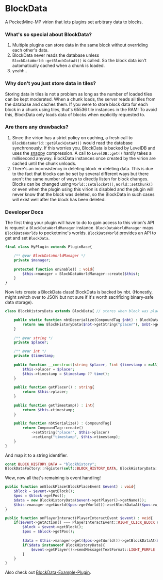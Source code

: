 # BlockData
A PocketMine-MP virion that lets plugins set arbitrary data to blocks.

### What's so special about BlockData?
1. Multiple plugins can store data in the same block without overriding each other's data.
2. BlockData never reads the database unless `BlockDataWorld::getBlockDataAt()` is called. So the block data isn't automatically cached when a chunk is loaded.
3. yeahh..

### Why don't you just store data in tiles?
Storing data in tiles is not a problem as long as the number of loaded tiles can be kept moderated. When a chunk loads, the server reads all tiles from the database and caches them.
If you were to store block data for each block in a chunk using tiles, that's 65536 tile instances in the RAM!
To avoid this, BlockData only loads data of blocks when explicitly requested to.

### Are there any drawbacks?
1. Since the virion has a strict policy on caching, a fresh call to `BlockDataWorld::getBlockDataAt()` would read the database synchronously.
If this worries you, BlockData is backed by LevelDB and uses the [snappy](http://google.github.io/snappy/) compression. A call to `LevelDB::get()` hardly takes a millisecond anyway.
BlockData instances once created by the virion are cached until the chunk unloads.
2. There's an inconsistency in deleting block => deleting data. This is due to the fact that blocks can be set by several different ways but there aren't the same number of ways to directly listen for block changes.
Blocks can be changed using `World::setBlockAt()`, `World::setChunk()` or even when the plugin using this virion is disabled and the plugin will never know that the block was deleted, so the BlockData in such cases will exist well after the block has been deleted.

### Developer Docs
The first thing your plugin will have to do to gain access to this virion's API is request a `BlockDataWorldManager` instance.
`BlockDataWorldManager` maps `BlockDataWorld`s to pocketmine's worlds. `BlockDataWorld` provides an API to get and set `BlockData`.
```php
final class MyPlugin extends PluginBase{

	/** @var BlockDataWorldManager */
	private $manager;
	
	protected function onEnable() : void{
		$this->manager = BlockDataWorldManager::create($this);
	}
}
```

Now lets create a BlockData class! BlockData is backed by nbt. (Honestly, might switch over to JSON but not sure if it's worth sacrificing binary-safe data storage).
```php
class BlockHistoryData extends BlockData{ // stores when block was placed and by whom.

	public static function nbtDeserialize(CompoundTag $nbt) : BlockData{
		return new BlockHistoryData($nbt->getString("placer"), $nbt->getLong("timestamp"));
	}
	
	/** @var string */
	private $placer;

	/** @var int */
	private $timestamp;
	
	public function __construct(string $placer, ?int $timestamp = null){
		$this->placer = $placer;
		$this->timestamp = $timestamp ?? time();
	}
	
	public function getPlacer() : string{
		return $this->placer;
	}
	
	public function getTimestamp() : int{
		return $this->timestamp;
	}
	
	public function nbtSerialize() : CompoundTag{
		return CompoundTag::create()
			->setString("placer", $this->placer)
			->setLong("timestamp", $this->timestamp);
	}
}
```

And map it to a string identifier.
```php
const BLOCK_HISTORY_DATA = "blockhistory";
BlockDataFactory::register(self::BLOCK_HISTORY_DATA, BlockHistoryData::class);
```

Wew, now all that's remaining is event handling!
```php
public function onBlockPlace(BlockPlaceEvent $event) : void{
	$block = $event->getBlock();
	$pos = $block->getPos();
	$data = new BlockHistoryData($event->getPlayer()->getName());
	$this->manager->getWorld($pos->getWorld())->setBlockDataAt($pos->x, $pos->y, $pos->z, $data);
}

public function onPlayerInteract(PlayerInteractEvent $event) : void{
	if($event->getAction() === PlayerInteractEvent::RIGHT_CLICK_BLOCK && $event->getItem()->getId() === ItemIds::STICK){
		$block = $event->getBlock();
		$pos = $block->getPos();
		
		$data = $this->manager->get($pos->getWorld())->getBlockDataAt($pos->x, $pos->y, $pos->z);
		if($data instanceof BlockHistoryData){
			$event->getPlayer()->sendMessage(TextFormat::LIGHT_PURPLE . "This block was placed by " . TextFormat::WHITE . $data->getPlacer() . TextFormat::LIGHT_PURPLE . " on " . TextFormat::WHITE . gmdate("d-m-Y H:i:s", $data->getTimestamp()));
		}
	}
}
```

Also check out [BlockData-Example-Plugin](https://github.com/Cosmoverse/BlockData-Example-Plugin).
